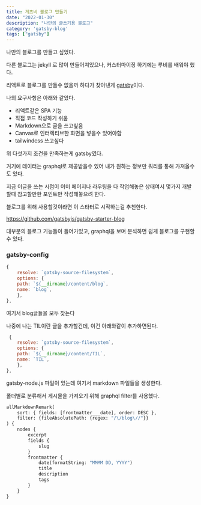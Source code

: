 ```yaml
---
title: 게츠비 블로그 만들기
date: "2022-01-30"
description: "나만의 글쓰기용 블로그"
category: 'gatsby-blog'
tags: ["gatsby"]
---
```


나만의 블로그를 만들고 싶었다.

다른 블로그는 jekyll 로 많이 만들어져있으나, 커스터마이징 하기에는 루비를 배워야 했다.

리액트로 블로그를 만들수 없을까 하다가 찾아낸게 [gatsby](https://www.gatsbyjs.com/)이다.

나의 요구사항은 아래와 같았다.

- 리액트같은 SPA 기능
- 직접 코드 작성하기 쉬움
- Markdown으로 글을 쓰고싶음
- Canvas로 인터렉티브한 화면을 넣을수 있어야함
- tailwindcss 쓰고싶다

위 다섯가지 조건을 만족하는게 gatsby였다.

거기에 데이터는 graphql로 제공받을수 있어 내가 원하는 정보만 쿼리를 통해 가져올수도 있다.

지금 이글을 쓰는 시점이 이미 페이지나 라우팅을 다 작업해놓은 상태여서 몇가지 개발할때 참고할만한 포인트만 작성해놓으려 한다.


블로그를 위해 사용할것이라면 이 스타터로 시작하는걸 추천한다.

https://github.com/gatsbyjs/gatsby-starter-blog

대부분의 블로그 기능들이 들어가있고, graphql을 보며 분석하면 쉽게 블로그를 구현할수 있다.


### gatsby-config
```js
{
    resolve: `gatsby-source-filesystem`,
    options: {
    path: `${__dirname}/content/blog`,
    name: `blog`,
    },
},
```
여기서 blog글들을 모두 찾는다

나중에 나는 TIL이란 글을 추가할건데, 이건 아래와같이 추가하면된다.
```js
 {
    resolve: `gatsby-source-filesystem`,
    options: {
    path: `${__dirname}/content/TIL`,
    name: `TIL`,
    },
},
```
gatsby-node.js 파일이 있는데 여기서 markdown 파일들을 생성한다.

폴더별로 분류해서 게시물을 가져오기 위해 graphql filter를 사용했다.

```graphql
allMarkdownRemark(
    sort: { fields: [frontmatter___date], order: DESC },
    filter: {fileAbsolutePath: {regex: "/\/blog\//"}}
) {
    nodes {
        excerpt
        fields {
            slug
        }
        frontmatter {
            date(formatString: "MMMM DD, YYYY")
            title
            description
            tags
        }
    }
}
```


